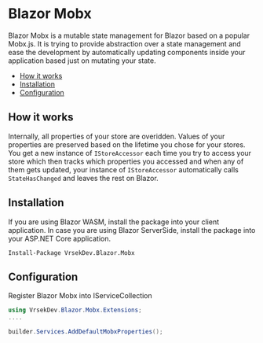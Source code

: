 # Blazor Mobx <!-- omit in toc -->

Blazor Mobx is a mutable state management for Blazor based on a popular Mobx.js. It is trying to provide abstraction over a state management and ease the development by automatically updating components inside your application based just on mutating your state.

- [How it works](#how-it-works)
- [Installation](#installation)
- [Configuration](#configuration)

## How it works

Internally, all properties of your store are overidden. Values of your properties are preserved based on the lifetime you chose for your stores. You get a new instance of `IStoreAccessor` each time you try to access your store which then tracks which properties you accessed and  when any of them gets updated, your instance of `IStoreAccessor` automatically calls `StateHasChanged` and leaves the rest on Blazor.

## Installation

If you are using Blazor WASM, install the package into your client application. In case you are using Blazor ServerSide, install the package into your ASP.NET Core application.
```
Install-Package VrsekDev.Blazor.Mobx
```

## Configuration

Register Blazor Mobx into IServiceCollection
```csharp
using VrsekDev.Blazor.Mobx.Extensions;
....

builder.Services.AddDefaultMobxProperties();
```